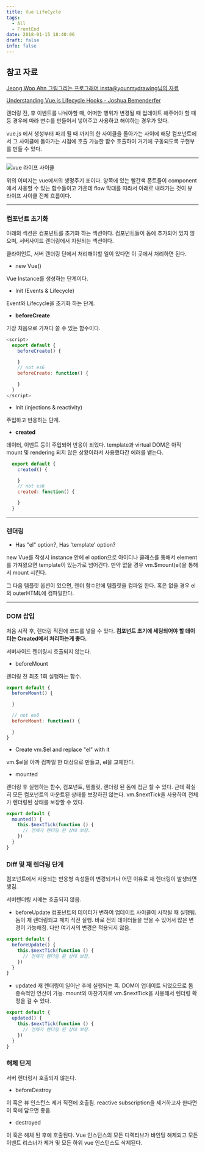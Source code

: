 ```yaml
---
title: Vue LifeCycle
tags:
  - All
  - FrontEnd
date: 2018-01-15 18:40:06
draft: false
info: false
---
```


## 참고 자료

[Jeong Woo Ahn 그림그리는 프로그래머 insta@younmydrawing님의 자료](https://medium.com/witinweb/vue-js-%EB%9D%BC%EC%9D%B4%ED%94%84%EC%82%AC%EC%9D%B4%ED%81%B4-%EC%9D%B4%ED%95%B4%ED%95%98%EA%B8%B0-7780cdd97dd4)

[Understanding Vue.js Lifecycle Hooks - Joshua Bemenderfer](https://alligator.io/vuejs/component-lifecycle/)

렌더링 전, 후 이벤트를 나눠야할 때, 어떠한 행위가 변경될 때 업데이트 해주어야 할 때 등
경우에 따라 변수를 만들어서 넣어주고 사용하고 해야하는 경우가 있다.

vue.js 에서 생성부터 파괴 될 때 까지의 한 사이클을 돌아가는 사이에
해당 컴포넌트에서 그 사이클에 돌아가는 시점에 호출 가능한 함수 호출하여 거기에 구동되도록 구현부를 만들 수 있다.

---

![vue 라이프 사이클](https://kr.vuejs.org/images/lifecycle.png)

위의 이미지는 vue에서의 생명주기 표이다. 양쪽에 있는 빨간색 폰트들이 component에서 사용할 수 있는 함수들이고 가운데 flow 막대를 따라서 아래로 내려가는 것이 뷰 라이프 사이클 전체 흐름이다.

---

### 컴포넌트 초기화

아래의 섹션은 컴포넌트를 초기화 하는 섹션이다. 컴포넌트들이 돔에 추가되어 있지 않으며, 서버사이드 렌더링에서 지원되는 섹션이다.

클라이언트, 서버 렌더링 단에서 처리해야할 일이 있다면 이 곳에서 처리하면 된다.

- new Vue()

Vue Instance를 생성하는 단계이다.

- Init (Events & Lifecycle)

Event와 Lifecycle을 초기화 하는 단계.

- **beforeCreate**

가장 처음으로 가져다 쓸 수 있는 함수이다.

```javascript {numberLines}
<script>
  export default {
    beforeCreate() {

    }
    // not es6
    beforeCreate: function() {

    }
  }
</script>
```

- Init (injections & reactivity)

주입하고 반응하는 단계.

- **created**

데이터, 이벤트 등이 주입되어 반응이 되었다.
template과 virtual DOM은 아직 mount 및 rendering 되지 않은 상황이라서 사용했다간 에러를 뱉는다.

```javascript {numberLines}
  export default {
    created() {

    }
    // not es6
    created: function() {

    }
  }
```

---

### 렌더링

- Has "el" option?, Has 'template' option?

new Vue를 작성시 instance 안에 el option으로 아이디나 클래스를 통해서 element를 가져왔으면 template이 있는가로 넘어간다.
만약 없을 경우 vm.$mount(el)을 통해서 mount 시킨다.

그 다음 템플릿 옵션이 있으면, 렌더 함수안에 템플릿을 컴파일 한다.
혹은 없을 경우 el의 outerHTML에 컴파일한다.

---

### DOM 삽입

처음 시작 후, 렌더링 직전에 코드를 넣을 수 있다.
**컴포넌트 초기에 세팅되어야 할 데이터는 Created에서 처리하는게 좋다.**

서버사이드 렌더링시 호출되지 않는다.

- beforeMount

렌더링 전 최초 1회 실행하는 함수.

```javascript {numberLines}
export default {
  beforeMount() {

  }

  // not es6
  beforeMount: function() {

  }
}
```

- Create vm.$el and replace "el" with it

vm.$el을 아까 컴파일 한 대상으로 만들고, el을 교체한다.

- mounted

렌더링 후 실행하는 함수, 컴포넌트, 템플릿, 렌더링 된 돔에 접근 할 수 있다. 근데 확실히 모든 컴포넌트의 마운트된 상태를 보장하진 않는다. vm.$nextTick을 사용하여 전체가 렌더링된 상태를 보장할 수 있다.

```javascript {numberLines}
export default {
  mounted() {
    this.$nextTick(function () {
      // 전체가 렌더링 된 상태 보장.
    })
  }
}
```

### Diff 및 재 렌더링 단계

컴포넌트에서 사용되는 반응형 속성들이 변경되거나 어떤 이유로 재 렌더링이 발생되면 생김.

서버렌더링 시에는 호출되지 않음.

- beforeUpdate
  컴포넌트의 데이터가 변하여 업데이트 사이클이 시작될 때 실행됨.
  돔이 재 렌더링되고 패치 직전 실행. 바로 전의 데이터들을 얻을 수 있어서 많은 변경이 가능해짐. 다만 여기서의 변경은 적용되지 않음.

```javascript {numberLines}
export default {
  beforeUpdate() {
    this.$nextTick(function () {
      // 전체가 렌더링 된 상태 보장.
    })
  }
}
```

- updated
  재 렌더링이 일어난 후에 실행되는 훅.
  DOM이 업데이트 되었으므로 돔 종속적인 연산이 가능.
  mount와 마찬가지로 vm.$nextTick을 사용해서 렌더링 확정을 걸 수 있다.

```javascript {numberLines}
export default {
  updated() {
    this.$nextTick(function () {
      // 전체가 렌더링 된 상태 보장.
    })
  }
}
```

### 해체 단계

서버 렌더링시 호출되지 않는다.

- beforeDestroy

이 훅은 뷰 인스턴스 제거 직전에 호출됨.
reactive subscription을 제거하고자 한다면 이 훅에 담으면 좋음.

- destroyed

이 훅은 해체 된 후에 호출된다. Vue 인스턴스의 모든 디렉티브가 바인딩 해제되고 모든 이벤트 리스너가 제거 및 모든 하위 vue 인스턴스도 삭제된다.
